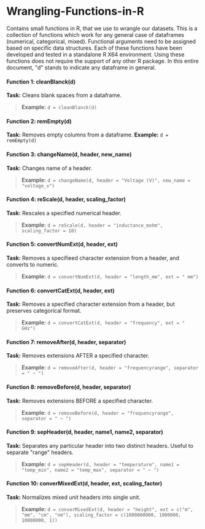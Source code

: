 # Wrangling-Functions-in-R
Contains small functions in R, that we use to wrangle our datasets. This is a collection of functions which work for any general case of dataframes (numerical, categorical, mixed). Functional arguments need to be assigned based on specific data structures. Each of these functions have been developed and tested in a standalone R X64 environment. Using these functions does not require the support of any other R package. In this entire document, "d" stands to indicate any dataframe in general.


#### Function 1: cleanBlanck(d)
**Task:** Cleans blank spaces from a dataframe.
>**Example:**
```d = cleanBlanck(d)```

#### Function 2: remEmpty(d)
**Task:** Removes empty columns from a dataframe.
**Example:**
```d = remEmpty(d)```

#### Function 3: changeName(d, header, new_name)
**Task:** Changes name of a header.
>**Example:**
```d = changeName(d, header = "Voltage (V)", new_name = "voltage_v")```

#### Function 4: reScale(d, header, scaling_factor)
**Task:** Rescales a specified numerical header.
>**Example:**
```d = reScale(d, header = "inductance_mohm", scaling_factor = 10)```

#### Function 5: convertNumExt(d, header, ext)
**Task:** Removes a specifieed character extension from a header, and converts to numeric.
>**Example:**
```d = convertNumExt(d, header = "length_mm", ext = " mm")```

#### Function 6: convertCatExt(d, header, ext)
**Task:** Removes a specified character extension from a header, but preserves categorical format.
>**Example:**
```d = convertCatExt(d, header = "frequency", ext = " GHz")```

#### Function 7: removeAfter(d, header, separator)
**Task:** Removes extensions AFTER a specified character.
>**Example:**
```d = removeAfter(d, header = "frequencyrange", separator = " ~ ")```

#### Function 8: removeBefore(d, header, separator)
**Task:** Removes extensions BEFORE a specified character.
>**Example:**
```d = removeBefore(d, header = "frequencyrange", separator = " ~ ")```

#### Function 9: sepHeader(d, header, name1, name2, separator)
**Task:** Separates any particular header into two distinct headers. Useful to separate "range" headers.
>**Example:**
```d = sepHeader(d, header = "temperature", name1 = "temp_min", name2 = "temp_max", separator = " ~ ")```

#### Function 10: converMixedExt(d, header, ext, scaling_factor)
**Task:** Normalizes mixed unit headers into single unit.
>**Example:**
```d = converMixedExt(d, header = "height", ext = c("m", "mm", "cm", "nm"), scaling_factor = c(1000000000, 1000000, 10000000, 1))```
